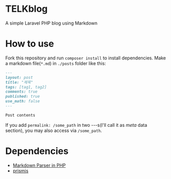 # TELKblog
A simple Laravel PHP blog using Markdown

# How to use
Fork this repository and run ``composer install`` to install dependencies.
Make a markdown file(`*.md`) in `./posts` folder like this:  
```markdown
---
layout: post
title: "제목"
tags: [tag1, tag2]
comments: true
published: true
use_math: false
---

Post contents
```
If you add ``permalink: /some_path`` in two ---s(I'll call it as _meta_ data section), you may also access via `/some_path`.
<br />

# Dependencies
 * [Markdown Parser in PHP](https://parsedown.org/)
 * [prismjs](https://prismjs.com/)

